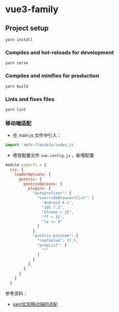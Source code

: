 # vue3-family

## Project setup
```
yarn install
```

### Compiles and hot-reloads for development
```
yarn serve
```

### Compiles and minifies for production
```
yarn build
```

### Lints and fixes files
```
yarn lint
```
### 移动端适配

- 在 main.js 文件中引入：

```js
import 'amfe-flexible/index.js'
```
- 修改配置文件 `vue.config.js` ，新增配置

```js
module.exports = {
  css: {
    loaderOptions: {
      postcss: {
        postcssOptions: {
          plugins: {
            "autoprefixer": {
              "overrideBrowserslist": [
                "Android 4.1",
                "iOS 7.1",
                "Chrome > 31",
                "ff > 31",
                "ie >= 8"
              ]
            },
            "postcss-pxtorem": {
              "rootValue": 37.5,
              "propList": [
                "*"
              ]
            }
          },
        }
      }
    }
  }

```

参考资料：

- [vant实现移动端的适配](https://blog.csdn.net/qq_39376013/article/details/103567306)
